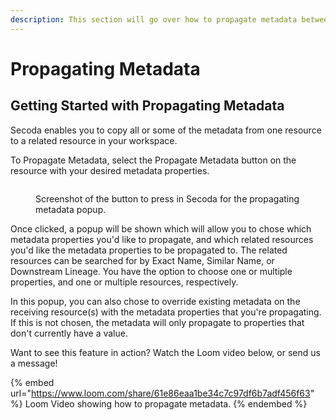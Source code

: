 ```yaml
---
description: This section will go over how to propagate metadata between related resources.
---
```


# Propagating Metadata

## Getting Started with Propagating Metadata

Secoda enables you to copy all or some of the metadata from one resource to a related resource in your workspace.&#x20;

To Propagate Metadata, select the Propagate Metadata button on the resource with your desired metadata properties.&#x20;

<figure><img src="../../.gitbook/assets/Screenshot 2023-04-03 at 4.18.10 PM (1).png" alt=""><figcaption><p>Screenshot of the button to press in Secoda for the propagating metadata popup.</p></figcaption></figure>

Once clicked, a popup will be shown which will allow you to chose which metadata properties you'd like to propagate, and which related resources you'd like the metadata properties to be propagated to. The related resources can be searched for by Exact Name, Similar Name, or Downstream Lineage. You have the option to choose one or multiple properties, and one or multiple resources, respectively.

In this popup, you can also chose to override existing metadata on the receiving resource(s) with the metadata properties that you're propagating. If this is not chosen, the metadata will only propagate to properties that don't currently have a value.&#x20;

Want to see this feature in action? Watch the Loom video below, or send us a message!&#x20;

{% embed url="https://www.loom.com/share/61e86eaa1be34c7c97df6b7adf456f63" %}
Loom Video showing how to propagate metadata.&#x20;
{% endembed %}
